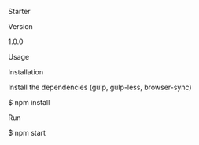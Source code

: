 Starter

Version

1.0.0

Usage

Installation

Install the dependencies (gulp, gulp-less, browser-sync)

$ npm install

Run

$ npm start

